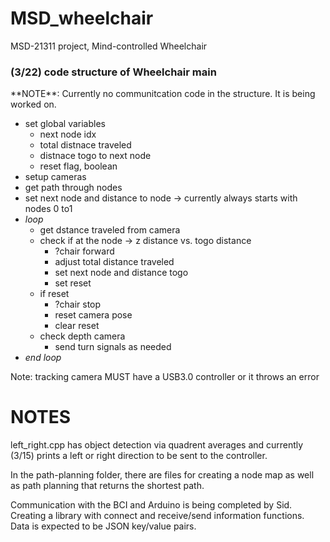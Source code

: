 # MSD_wheelchair
MSD-21311 project, Mind-controlled Wheelchair

<h3> (3/22) code structure of Wheelchair main </h3>
**NOTE**: Currently no communitcation code in the structure. It is being worked on. <br>

- set global variables
	- next node idx
	- total distnace traveled
	- distnace togo to next node
	- reset flag, boolean
- setup cameras
- get path through nodes
- set next node and distance to node -> currently always starts with nodes 0 to1
- *loop*
	- get dstance traveled from camera
	- check if at the node -> z distance vs. togo distance
		- ?chair forward
		- adjust total distance traveled
		- set next node and distance togo
		- set reset
	- if reset
		- ?chair stop
		- reset camera pose
		- clear reset
	- check depth camera
		- send turn signals as needed
- *end loop*







Note: tracking camera MUST have a USB3.0 controller or it throws an error

NOTES
=====

left_right.cpp has object detection via quadrent averages and currently (3/15) prints a left or right direction to be sent to the controller.

In the path-planning folder, there are files for creating a node map as well as path planning that returns the shortest path.

Communication with the BCI and Arduino is being completed by Sid. Creating a library with connect and receive/send information functions. Data is expected to be JSON key/value pairs.




